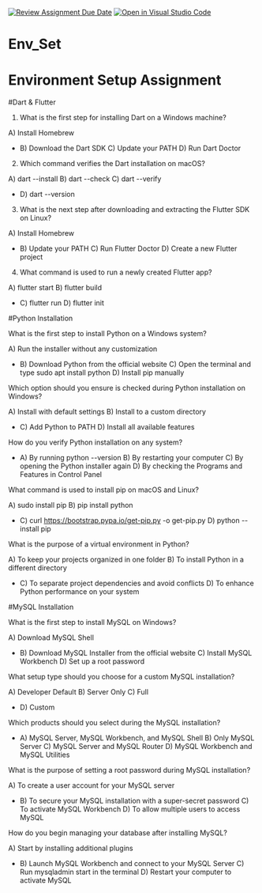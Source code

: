 [![Review Assignment Due Date](https://classroom.github.com/assets/deadline-readme-button-22041afd0340ce965d47ae6ef1cefeee28c7c493a6346c4f15d667ab976d596c.svg)](https://classroom.github.com/a/vnsr1XuU)
[![Open in Visual Studio Code](https://classroom.github.com/assets/open-in-vscode-2e0aaae1b6195c2367325f4f02e2d04e9abb55f0b24a779b69b11b9e10269abc.svg)](https://classroom.github.com/online_ide?assignment_repo_id=15630400&assignment_repo_type=AssignmentRepo)
# Env_Set

# Environment Setup Assignment

#Dart & Flutter

1. What is the first step for installing Dart on a Windows machine?

A) Install Homebrew
- B) Download the Dart SDK
C) Update your PATH
D) Run Dart Doctor


2. Which command verifies the Dart installation on macOS?

A) dart --install
B) dart --check
C) dart --verify
- D) dart --version


3. What is the next step after downloading and extracting the Flutter SDK on Linux?

A) Install Homebrew
- B) Update your PATH
C) Run Flutter Doctor
D) Create a new Flutter project


4. What command is used to run a newly created Flutter app?

A) flutter start
B) flutter build
- C) flutter run
D) flutter init


#Python Installation

What is the first step to install Python on a Windows system?

A) Run the installer without any customization
- B) Download Python from the official website
C) Open the terminal and type sudo apt install python
D) Install pip manually

Which option should you ensure is checked during Python installation on Windows?

A) Install with default settings
B) Install to a custom directory
- C) Add Python to PATH
D) Install all available features

How do you verify Python installation on any system?

- A) By running python --version
B) By restarting your computer
 C) By opening the Python installer again
D) By checking the Programs and Features in Control Panel

What command is used to install pip on macOS and Linux?

A) sudo install pip
B) pip install python
- C) curl https://bootstrap.pypa.io/get-pip.py -o get-pip.py
D) python --install pip

What is the purpose of a virtual environment in Python?

A) To keep your projects organized in one folder
B) To install Python in a different directory
- C) To separate project dependencies and avoid conflicts
D) To enhance Python performance on your system

#MySQL Installation

What is the first step to install MySQL on Windows?

A) Download MySQL Shell
- B) Download MySQL Installer from the official website
C) Install MySQL Workbench
D) Set up a root password

What setup type should you choose for a custom MySQL installation?

A) Developer Default
B) Server Only
C) Full
- D) Custom

Which products should you select during the MySQL installation?

- A) MySQL Server, MySQL Workbench, and MySQL Shell
B) Only MySQL Server
C) MySQL Server and MySQL Router
D) MySQL Workbench and MySQL Utilities

What is the purpose of setting a root password during MySQL installation?

A) To create a user account for your MySQL server
- B) To secure your MySQL installation with a super-secret password
C) To activate MySQL Workbench
D) To allow multiple users to access MySQL

How do you begin managing your database after installing MySQL?

A) Start by installing additional plugins
- B) Launch MySQL Workbench and connect to your MySQL Server
C) Run mysqladmin start in the terminal
D) Restart your computer to activate MySQL
